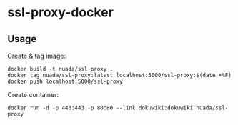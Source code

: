# ssl-proxy-docker

## Usage
Create & tag image:
```
docker build -t nuada/ssl-proxy .
docker tag nuada/ssl-proxy:latest localhost:5000/ssl-proxy:$(date +%F)
docker push localhost:5000/ssl-proxy
```

Create container:
```
docker run -d -p 443:443 -p 80:80 --link dokuwiki:dokuwiki nuada/ssl-proxy
```
